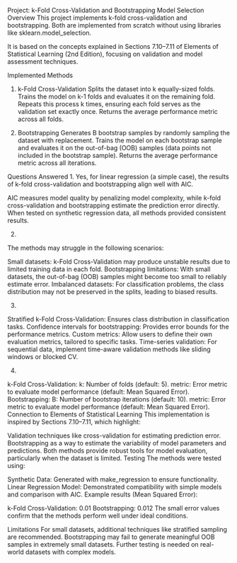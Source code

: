 Project: k-Fold Cross-Validation and Bootstrapping Model Selection
Overview
This project implements k-fold cross-validation and bootstrapping. Both are implemented from scratch without using libraries like sklearn.model_selection.

It is based on the concepts explained in Sections 7.10–7.11 of Elements of Statistical Learning (2nd Edition), focusing on validation and model assessment techniques.

Implemented Methods

1. k-Fold Cross-Validation
Splits the dataset into k equally-sized folds.
Trains the model on k-1 folds and evaluates it on the remaining fold.
Repeats this process k times, ensuring each fold serves as the validation set exactly once.
Returns the average performance metric across all folds.

2. Bootstrapping
Generates B bootstrap samples by randomly sampling the dataset with replacement.
Trains the model on each bootstrap sample and evaluates it on the out-of-bag (OOB) samples (data points not included in the bootstrap sample).
Returns the average performance metric across all iterations.

Questions Answered
1. 
Yes, for linear regression (a simple case), the results of k-fold cross-validation and bootstrapping align well with AIC.

AIC measures model quality by penalizing model complexity, while k-fold cross-validation and bootstrapping estimate the prediction error directly.
When tested on synthetic regression data, all methods provided consistent results.

2. 
The methods may struggle in the following scenarios:

Small datasets: k-Fold Cross-Validation may produce unstable results due to limited training data in each fold.
Bootstrapping limitations: With small datasets, the out-of-bag (OOB) samples might become too small to reliably estimate error.
Imbalanced datasets: For classification problems, the class distribution may not be preserved in the splits, leading to biased results.

3. 
Stratified k-Fold Cross-Validation: Ensures class distribution in classification tasks.
Confidence intervals for bootstrapping: Provides error bounds for the performance metrics.
Custom metrics: Allow users to define their own evaluation metrics, tailored to specific tasks.
Time-series validation: For sequential data, implement time-aware validation methods like sliding windows or blocked CV.

4. 
k-Fold Cross-Validation:
k: Number of folds (default: 5).
metric: Error metric to evaluate model performance (default: Mean Squared Error).
Bootstrapping:
B: Number of bootstrap iterations (default: 10).
metric: Error metric to evaluate model performance (default: Mean Squared Error).
Connection to Elements of Statistical Learning
This implementation is inspired by Sections 7.10–7.11, which highlight:

Validation techniques like cross-validation for estimating prediction error.
Bootstrapping as a way to estimate the variability of model parameters and predictions. Both methods provide robust tools for model evaluation, particularly when the dataset is limited.
Testing
The methods were tested using:

Synthetic Data: Generated with make_regression to ensure functionality.
Linear Regression Model: Demonstrated compatibility with simple models and comparison with AIC.
Example results (Mean Squared Error):

k-Fold Cross-Validation: 0.01
Bootstrapping: 0.012
The small error values confirm that the methods perform well under ideal conditions.

Limitations
For small datasets, additional techniques like stratified sampling are recommended.
Bootstrapping may fail to generate meaningful OOB samples in extremely small datasets.
Further testing is needed on real-world datasets with complex models.
